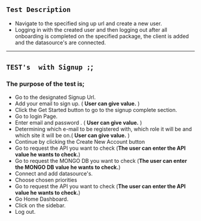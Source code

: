 
## `Test Description`

* Navigate to the specified sing up url and create a new user.
* Logging in with the created user and then logging out after all onboarding is completed on the specified package, the client is added and the datasource's are connected.


---


## `TEST's  with Signup ;`;


### The purpose of the test is; 

* Go to the designated Signup Url.
* Add your email to sign up. ( **User can give value.** )
* Click the Get Started button to go to the signup complete section.
* Go to login Page.
* Enter email and password .  ( **User can give value.** )
* Determining which e-mail to be registered with, which role it will be and which site it will be on.( **User can give value.** )
* Continue by clicking the Create New Account button
* Go to request the API you want to check (**The user can enter the API value he wants to check.**)
* Go to request the MONGO DB you want to check (**The user can enter the MONGO DB value he wants to check.**)
* Connect and add datasource's.
* Choose chosen priorities
* Go to request the API you want to check (**The user can enter the API value he wants to check.**)
* Go Home Dashboard.
* Click on the sidebar.
* Log out.



